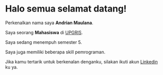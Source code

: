 # Halo semua selamat datang! 

Perkenalkan nama saya **Andrian Maulana**.<br>

Saya seorang **Mahasiswa** di [UPGRIS](https://upgris.ac.id/).<br>

Saya sedang menempuh semester 5.<br>

Saya juga memiliki beberapa skill pemrograman.<br>

Jika kamu tertarik untuk berkenalan denganku, silakan ikuti akun [Linkedin](https://www.linkedin.com/in/andrian-maulana-696310244/) ku ya.
<!--
**andrianxm/andrianxm** is a ✨ _special_ ✨ repository because its `README.md` (this file) appears on your GitHub profile.

Here are some ideas to get you started:

- 🔭 I’m currently working on ...
- 🌱 I’m currently learning ...
- 👯 I’m looking to collaborate on ...
- 🤔 I’m looking for help with ...
- 💬 Ask me about ...
- 📫 How to reach me: ...
- 😄 Pronouns: ...
- ⚡ Fun fact: ...
-->
